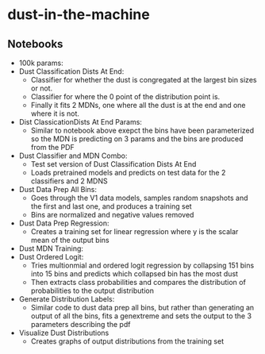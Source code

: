 # dust-in-the-machine

## Notebooks
- 100k params:
- Dust Classification Dists At End:
  -  Classifier for whether the dust is congregated at the largest bin sizes or not. 
  -  Classifier for where the 0 point of the distribution point is. 
  -  Finally it fits 2 MDNs, one where all the dust is at the end and one where it is not.
- Dist ClassicationDists At End Params: 
  - Similar to notebook above exepct the bins have been parameterized so the MDN is predicting on 3 params and the bins are produced from the PDF
- Dust Classifier and MDN Combo: 
  - Test set version of Dust Classification Dists At End
  - Loads pretrained models and predicts on test data for the 2 classifiers and 2 MDNS
- Dust Data Prep All Bins:
  - Goes through the V1 data models, samples random snapshots and the first and last one, and produces a training set
  - Bins are normalized and negative values removed
- Dust Data Prep Regression:
  - Creates a training set for linear regression where y is the scalar mean of the output bins
- Dust MDN Training:
- Dust Ordered Logit:
  - Tries multionmial and ordered logit regression by collapsing 151 bins into 15 bins and predicts which collapsed bin has the most dust
  - Then extracts class probabilities and compares the distribution of probabilities to the output distribution
- Generate Distribution Labels:
  - Similar code to dust data prep all bins, but rather than generating an output of all the bins, fits a genextreme and sets the output to the 3 parameters describing the pdf
- Visualize Dust Distributions
  - Creates graphs of output distributions from the training set